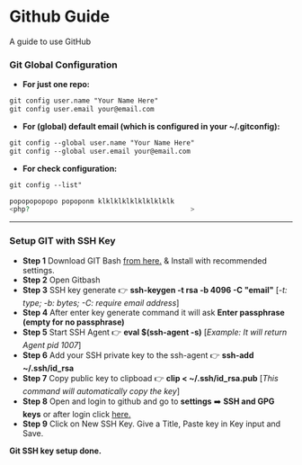 # Github Guide
A guide to use GitHub


### Git Global Configuration

* **For just one repo:**
``` html
git config user.name "Your Name Here"
git config user.email your@email.com
```

* **For (global) default email (which is configured in your ~/.gitconfig):**
``` html
git config --global user.name "Your Name Here"
git config --global user.email your@email.com
```

* **For check configuration:**
``` html
git config --list"
```

```php
popopopopopo popoponm klklklklklklklklklk
<php?                                        >
```

---
### Setup GIT with SSH Key
* **Step 1** Download GIT Bash [from here.](https://git-scm.com/downloads) & Install with recommended settings.
* **Step 2** Open Gitbash
* **Step 3** SSH key generate :point_right: **ssh-keygen -t rsa -b 4096 -C "email"** [*-t: type; -b: bytes; -C: require email address*]
* **Step 4** After enter key generate command it will ask **Enter passphrase (empty for no passphrase)**
* **Step 5** Start SSH Agent :point_right: **eval $(ssh-agent -s)** [*Example: It will return Agent pid 1007*]
* **Step 6** Add your SSH private key to the ssh-agent :point_right: **ssh-add ~/.ssh/id_rsa**
* **Step 7** Copy public key to clipboad :point_right: **clip < ~/.ssh/id_rsa.pub** [*This command will automatically copy the key*]
* **Step 8** Open and login to github and go to **settings** :arrow_right: **SSH and GPG keys** or after login click [here.](https://github.com/settings/keys)
* **Step 9** Click on New SSH Key. Give a Title, Paste key in Key input and Save.

**Git SSH key setup done.**

